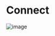 # Connect

![image](https://github.com/user-attachments/assets/ee6853c3-c8ae-492e-914d-c636bb9235d5)
